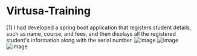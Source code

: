 # Virtusa-Training

[1] I had developed a spring boot application that registers student details, such as name, course, and fees, and then displays all the registered student's information along with the serial number.
![image](https://user-images.githubusercontent.com/80443905/203972480-cbea0790-420c-433a-9b37-1d269493c748.png)
![image](https://user-images.githubusercontent.com/80443905/203972513-33936ccc-6359-4f59-bb5d-ff11bd48c8f5.png)
![image](https://user-images.githubusercontent.com/80443905/203972581-e6412665-8d6a-4f43-92af-0610da43b138.png)

